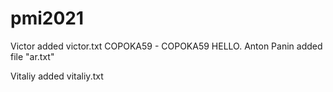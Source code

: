 # pmi2021
Victor added victor.txt
COPOKA59 - COPOKA59
HELLO. Anton Panin added file "ar.txt"

Vitaliy added vitaliy.txt

